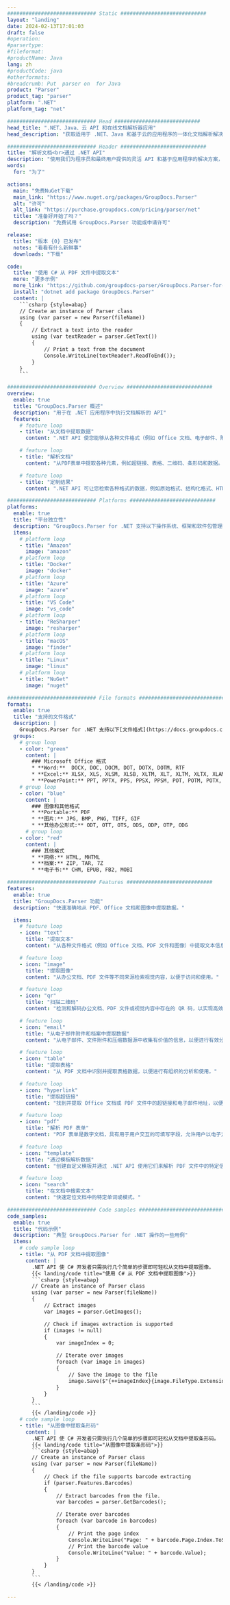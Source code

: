 ```yaml
---
############################# Static ############################
layout: "landing"
date: 2024-02-13T17:01:03
draft: false
#operation: 
#parsertype: 
#fileformat: 
#productName: Java
lang: zh
#productCode: java
#otherformats: 
#breadcrumb: Put  parser on  for Java
product: "Parser"
product_tag: "parser"
platform: ".NET"
platform_tag: "net"

############################# Head ############################
head_title: ".NET、Java、云 API 和在线文档解析器应用"
head_description: "获取适用于 .NET、Java 和基于云的应用程序的一体化文档解析解决方案。使用简单的拖放功能在线从文档格式中提取数据"

############################# Header ############################
title: "解析文档<br>通过 .NET API"
description: "使用我们为程序员和最终用户提供的灵活 API 和基于应用程序的解决方案，从任何平台上的文档和图像中提取数据。"
words:
  for: "为了"

actions:
  main: "免费NuGet下载"
  main_link: "https://www.nuget.org/packages/GroupDocs.Parser"
  alt: "许可"
  alt_link: "https://purchase.groupdocs.com/pricing/parser/net"
  title: "准备好开始了吗？"
  description: "免费试用 GroupDocs.Parser 功能或申请许可"

release:
  title: "版本 {0} 已发布"
  notes: "看看有什么新鲜事"
  downloads: "下载"

code:
  title: "使用 C# 从 PDF 文件中提取文本"
  more: "更多示例"
  more_link: "https://github.com/groupdocs-parser/GroupDocs.Parser-for-.NET"
  install: "dotnet add package GroupDocs.Parser"
  content: |
    ```csharp {style=abap}   
    // Create an instance of Parser class
    using (var parser = new Parser(fileName))
    {
        // Extract a text into the reader
        using (var textReader = parser.GetText())
        {
            // Print a text from the document
            Console.WriteLine(textReader?.ReadToEnd());
        }
    }
    ```

############################# Overview ############################
overview:
  enable: true
  title: "GroupDocs.Parser 概述"
  description: "用于在 .NET 应用程序中执行文档解析的 API"
  features:
    # feature loop
    - title: "从文档中提取数据"
      content: ".NET API 使您能够从各种文件格式（例如 Office 文档、电子邮件、附件和存档）中检索文本、元数据和图像。这个强大的工具可帮助您有效地访问和处理这些文件中包含的有价值的信息，以用于各种应用程序，例如数据分析、搜索引擎索引或内容管理系统。"

    # feature loop
    - title: "解析文档"
      content: "从PDF表单中提取各种元素，例如超链接、表格、二维码、条形码和数据。还可以使用自定义模板从文档中解析任何所需的信息。"

    # feature loop
    - title: "定制结果"
      content: ".NET API 可让您检索各种格式的数据，例如原始格式、结构化格式、HTML 或 Markdown 格式。此外，API 还提供搜索功能，用于在文档文本中查找特定单词或短语。"

############################# Platforms ############################
platforms:
  enable: true
  title: "平台独立性"
  description: "GroupDocs.Parser for .NET 支持以下操作系统、框架和软件包管理器"
  items:
    # platform loop
    - title: "Amazon"
      image: "amazon"
    # platform loop
    - title: "Docker"
      image: "docker"
    # platform loop
    - title: "Azure"
      image: "azure"
    # platform loop
    - title: "VS Code"
      image: "vs_code"
    # platform loop
    - title: "ReSharper"
      image: "resharper"
    # platform loop
    - title: "macOS"
      image: "finder"
    # platform loop
    - title: "Linux"
      image: "linux"
    # platform loop
    - title: "NuGet"
      image: "nuget"

############################# File formats ############################
formats:
  enable: true
  title: "支持的文件格式"
  description: |
    GroupDocs.Parser for .NET 支持以下[文件格式](https://docs.groupdocs.com/parser/net/supported-document-formats/) 的操作。
  groups:
    # group loop
    - color: "green"
      content: |
        ### Microsoft Office 格式
        * **Word:**  DOCX, DOC, DOCM, DOT, DOTX, DOTM, RTF
        * **Excel:** XLSX, XLS, XLSM, XLSB, XLTM, XLT, XLTM, XLTX, XLAM, SXC, SpreadsheetML
        * **PowerPoint:** PPT, PPTX, PPS, PPSX, PPSM, POT, POTM, POTX, PPTM
    # group loop
    - color: "blue"
      content: |
        ### 图像和其他格式
        * **Portable:** PDF
        * **图片:** JPG, BMP, PNG, TIFF, GIF
        * **其他办公形式:** ODT, OTT, OTS, ODS, ODP, OTP, ODG
      # group loop
    - color: "red"
      content: |
        ### 其他格式
        * **网络:** HTML, MHTML
        * **档案:** ZIP, TAR, 7Z
        * **电子书:** CHM, EPUB, FB2, MOBI

############################# Features ############################
features:
  enable: true
  title: "GroupDocs.Parser 功能"
  description: "快速准确地从 PDF、Office 文档和图像中提取数据。"

  items:
    # feature loop
    - icon: "text"
      title: "提取文本"
      content: "从各种文件格式（例如 Office 文档、PDF 文件和图像）中提取文本信息，以便于阅读和分析。"

    # feature loop
    - icon: "image"
      title: "提取图像"
      content: "从办公文档、PDF 文件等不同来源检索视觉内容，以便于访问和使用。"

    # feature loop
    - icon: "qr"
      title: "扫描二维码"
      content: "检测和解码办公文档、PDF 文件或视觉内容中存在的 QR 码，以实现高效的信息检索。"

    # feature loop
    - icon: "email"
      title: "从电子邮件附件和档案中提取数据"
      content: "从电子邮件、文件附件和压缩数据源中收集有价值的信息，以便进行有效分析和利用。"

    # feature loop
    - icon: "table"
      title: "提取表格"
      content: "从 PDF 文档中识别并提取表格数据，以便进行有组织的分析和使用。"

    # feature loop
    - icon: "hyperlink"
      title: "提取超链接"
      content: "找到并提取 Office 文档或 PDF 文件中的超链接和电子邮件地址，以便高效访问。"

    # feature loop
    - icon: "pdf"
      title: "解析 PDF 表单"
      content: "PDF 表单是数字文档，具有用于用户交互的可填写字段，允许用户以电子方式输入信息。 .NET API 可用于从这些表单中提取数据，以便进行高效处理。"

    # feature loop
    - icon: "template"
      title: "通过模板解析数据"
      content: "创建自定义模板并通过 .NET API 使用它们来解析 PDF 文件中的特定信息，从而简化数据提取过程。"

    # feature loop
    - icon: "search"
      title: "在文档中搜索文本"
      content: "快速定位文档中的特定单词或模式。"

############################# Code samples ############################
code_samples:
  enable: true
  title: "代码示例"
  description: "典型 GroupDocs.Parser for .NET 操作的一些用例"
  items:
    # code sample loop
    - title: "从 PDF 文档中提取图像"
      content: |
        .NET API 使 C# 开发者只需执行几个简单的步骤即可轻松从文档中提取图像。
        {{< landing/code title="使用 C# 从 PDF 文档中提取图像">}}
        ```csharp {style=abap}
        // Create an instance of Parser class
        using (var parser = new Parser(fileName))
        {
            // Extract images
            var images = parser.GetImages();

            // Check if images extraction is supported
            if (images != null)
            {
                var imageIndex = 0;

                // Iterate over images
                foreach (var image in images)
                {
                    // Save the image to the file
                    image.Save($"{++imageIndex}{image.FileType.Extension}");
                }
            }
        }
        ```
        {{< /landing/code >}}
    # code sample loop
    - title: "从图像中提取条形码"
      content: |
        .NET API 使 C# 开发者只需执行几个简单的步骤即可轻松从文档中提取条形码。
        {{< landing/code title="从图像中提取条形码">}}
        ```csharp {style=abap}   
        // Create an instance of Parser class
        using (var parser = new Parser(fileName))
        {
            // Check if the file supports barcode extracting
            if (parser.Features.Barcodes)
            {
                // Extract barcodes from the file.
                var barcodes = parser.GetBarcodes();

                // Iterate over barcodes
                foreach (var barcode in barcodes)
                {
                    // Print the page index
                    Console.WriteLine("Page: " + barcode.Page.Index.ToString());
                    // Print the barcode value
                    Console.WriteLine("Value: " + barcode.Value);
                }
            }
        }
        ```
        {{< /landing/code >}}

---
```

